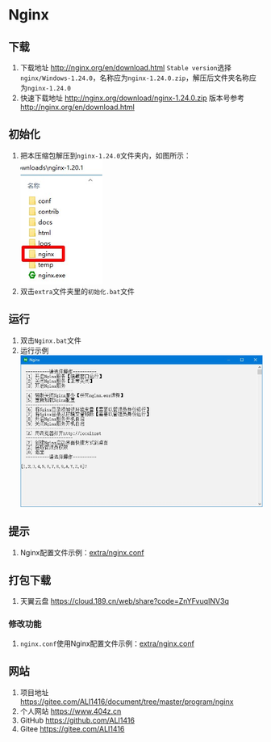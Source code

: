 # Nginx

## 下载

1. 下载地址 <http://nginx.org/en/download.html> `Stable version`选择`nginx/Windows-1.24.0`，名称应为`nginx-1.24.0.zip`，解压后文件夹名称应为`nginx-1.24.0`
2. 快速下载地址 <http://nginx.org/download/nginx-1.24.0.zip> 版本号参考 <http://nginx.org/en/download.html>

## 初始化

1. 把本压缩包解压到`nginx-1.24.0`文件夹内，如图所示：  
![初始化示例](img/初始化示例.jpg)
2. 双击`extra`文件夹里的`初始化.bat`文件

## 运行

1. 双击`Nginx.bat`文件
2. 运行示例  
![运行示例](img/运行示例.jpg)

## 提示

1. Nginx配置文件示例：[extra/nginx.conf](extra/nginx.conf)

## 打包下载

1. 天翼云盘 <https://cloud.189.cn/web/share?code=ZnYFvuqINV3q>

### 修改功能

1. `nginx.conf`使用Nginx配置文件示例：[extra/nginx.conf](extra/nginx.conf)

## 网站

1. 项目地址 <https://gitee.com/ALI1416/document/tree/master/program/nginx>
2. 个人网站 <https://www.404z.cn>
3. GitHub <https://github.com/ALI1416>
4. Gitee <https://gitee.com/ALI1416>
